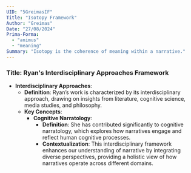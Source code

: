 ```yaml
---
UID: "5GreimasIF"
Title: "Isotopy Framework"
Author: "Greimas"
Date: "27/08/2024"
Prima-Forma:
  - "animus"
  - "meaning"
Summary: "Isotopy is the coherence of meaning within a narrative."
---
```

### Title: **Ryan's Interdisciplinary Approaches Framework**
- **Interdisciplinary Approaches**:
  - **Definition**: Ryan’s work is characterized by its interdisciplinary approach, drawing on insights from literature, cognitive science, media studies, and philosophy.
  - **Key Concepts**:
    - **Cognitive Narratology**:
      - **Definition**: She has contributed significantly to cognitive narratology, which explores how narratives engage and reflect human cognitive processes.
      - **Contextualization**: This interdisciplinary framework enhances our understanding of narrative by integrating diverse perspectives, providing a holistic view of how narratives operate across different domains.